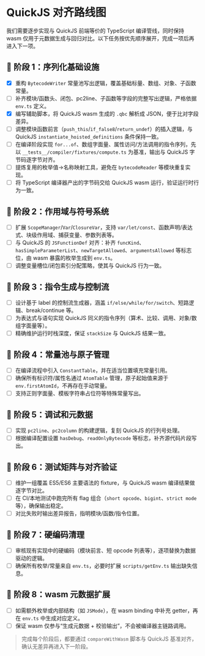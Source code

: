 # QuickJS 对齐路线图

我们需要逐步实现与 QuickJS 前端等价的 TypeScript 编译管线，同时保持 wasm 仅用于元数据生成与回归对比。以下任务按优先顺序展开，完成一项后再进入下一项。

## 📌 阶段 1：序列化基础设施
- [x] 重构 `BytecodeWriter` 常量池写出逻辑，覆盖基础标量、数组、对象、子函数常量。
- [ ] 补齐模块/函数头、闭包、pc2line、子函数等字段的完整写出逻辑，严格依据 `env.ts` 定义。
- [x] 编写辅助脚本，将 QuickJS wasm 生成的 `.qbc` 解析成 JSON，便于比对字段差异。
- [ ] 调整模块函数前言（`push_this`/`if_false8`/`return_undef`）的插入逻辑，与 QuickJS `instantiate_hoisted_definitions` 条件保持一致。
- [ ] 在编译阶段实现 `for...of`、数组字面量、属性访问/方法调用的指令序列，先以 `__tests__/compiler/fixtures/compute.ts` 为基准，输出与 QuickJS 字节码逐字节对齐。
- [ ] 提炼复用的枚举值→名称映射工具，避免在 `bytecodeReader` 等模块重复实现。
- [ ] 将 TypeScript 编译器产出的字节码交给 QuickJS wasm 运行，验证运行时行为一致。

## 📌 阶段 2：作用域与符号系统
- [ ] 扩展 `ScopeManager`/`Var`/`ClosureVar`，支持 `var/let/const`、函数声明/表达式、块级作用域、捕获变量、参数列表等。
- [ ] 与 QuickJS 的 `JSFunctionDef` 对齐：补齐 `funcKind`、`hasSimpleParameterList`、`newTargetAllowed`、`argumentsAllowed` 等标志位，由 wasm 暴露的枚举生成到 `env.ts`。
- [ ] 调整变量槽位/闭包索引分配策略，使其与 QuickJS 行为一致。

## 📌 阶段 3：指令生成与控制流
- [ ] 设计基于 label 的控制流生成器，涵盖 `if/else/while/for/switch`、短路逻辑、break/continue 等。
- [ ] 为表达式与语句实现 QuickJS 同义的指令序列（算术、比较、调用、对象/数组字面量等）。
- [ ] 精确维护运行时栈深度，保证 `stackSize` 与 QuickJS 结果一致。

## 📌 阶段 4：常量池与原子管理
- [ ] 在编译流程中引入 `ConstantTable`，并在适当位置填充常量引用。
- [ ] 确保所有标识符/属性名通过 `AtomTable` 管理，原子起始值来源于 `env.firstAtomId`，不再存在手动常量。
- [ ] 支持正则字面量、模板字符串占位符等特殊常量写出。

## 📌 阶段 5：调试和元数据
- [ ] 实现 `pc2line`、`pc2column` 的构建逻辑，复刻 QuickJS 的行列号处理。
- [ ] 根据编译配置设置 `hasDebug`、`readOnlyBytecode` 等标志，补齐源代码片段写出。

## 📌 阶段 6：测试矩阵与对齐验证
- [ ] 维护一组覆盖 ES5/ES6 主要语法的 fixture，与 QuickJS wasm 编译结果做逐字节对比。
- [ ] 在 CI/本地测试中跑完所有 flag 组合（`short opcode`、`bigint`、`strict mode` 等），确保输出稳定。
- [ ] 对比失败时输出差异报告，指明模块/函数/指令位置。

## 📌 阶段 7：硬编码清理
- [ ] 审核现有实现中的硬编码（模块前言、短 opcode 列表等），逐项替换为数据驱动的逻辑。
- [ ] 确保所有枚举/常量来自 `env.ts`，必要时扩展 `scripts/getEnv.ts` 输出缺失信息。

## 📌 阶段 8：wasm 元数据扩展
- [ ] 如需额外枚举或内部结构（如 `JSMode`），在 wasm binding 中补充 getter，再在 `env.ts` 中生成对应定义。
- [ ] 保证 wasm 仅参与“生成元数据 + 校验输出”，不会被编译器主链路调用。

> 完成每个阶段后，都要通过 `compareWithWasm` 脚本与 QuickJS 基准对齐，确认无差异再进入下一阶段。
